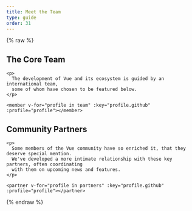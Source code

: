 ```yaml
---
title: Meet the Team
type: guide
order: 31
---
```


{% raw %}
<style>
  #team-members .vuer {
    display: flex;
    padding: 20px 0;
    border-bottom: 1px dotted #ddd;
  }

  #team-members .vuer .avatar {
    flex: 0 0 80px;
  }

  #team-members .vuer .avatar img {
    border-radius: 50%;
  }

  #team-members .vuer .profile {
    padding-left: 26px;
    flex: 1;
  }

  #team-members .vuer .profile h3 {
    margin: 0;
    font-size: 1.3em;
  }

  #team-members .vuer .profile h3::before, #team-members .vuer .profile h3::after {
    display: none;
  }

  #team-members .vuer .profile dl {
    margin: 5px 0 0;
  }

  #team-members .vuer .profile dt, 
  #team-members .vuer .profile dd,
  #team-members .vuer .profile ul,
  #team-members .vuer .profile li {
    display: inline;
    padding: 0;
    margin: 0;
    line-height: 1.6;
  }

  #team-members .vuer .profile li::after {
    content: ' · ';
  }

  #team-members .vuer .profile li:last-child::after {
    content: '';
  }

  #team-members .vuer .profile dt::after {
    content: ':';
  }

  #team-members .vuer .profile dd {
    font-weight: 600;
  }

  #team-members .vuer .profile dd::after {
    content: ' ';
    display: block;
  }

  #team-members .vuer .profile .social {
    margin-top: 3px;
    font-size: 1.3em;
  }

  #team-members .vuer .profile .social a {
    margin-right: 5px;
  }

  #team-members .vuer .profile .social a.github {
    color: #000;
  }

  #team-members .vuer .profile .social a.twitter {
    color: #1da1f3;
  }
</style>

<script id="memberTemplate" type="text/tmpl">
  <div class="vuer">
    <div class="avatar">
      <img v-if="profile.github" 
        :src="'https://github.com/' + profile.github + '.png'" 
        :alt="profile.name" width=80 height=80>
    </div>
    <div class="profile">
      <h3>{{ profile.name }}</h3>
      <dl>
        <template v-if="profile.reposOfficial">
          <dt>Core focus</dt>
          <dd>
            <ul>
              <li v-for="repo in profile.reposOfficial">
                <a :href="githubUrl('vuejs', repo)" target=_blank>{{ repo }}</a>
              </li>
            </ul>
          </dd>
        </template>
        <template v-if="profile.github && profile.reposPersonal">
          <dt>Ecosystem</dt>
          <dd>
            <ul>
              <li v-for="repo in profile.reposPersonal">
                <a :href="githubUrl(profile.github, repo)" target=_blank>
                  {{ repo}}
                </a>
              </li>
            </ul>
          </dd>
        </template>
        <template v-if="profile.work">
          <dt>Work</dt>
          <dd>{{ profile.work }}</dd>
        </template>
        <template v-if="profile.links">
          <dt>Website{{ profile.links.length > 1 ? 's' : '' }}</dt>
          <dd>
            <ul>
              <li v-for="link in profile.links">
                <a :href="link" target=_blank>{{ minimizeLink(link) }}</a>
              </li>
            </ul>
          </dd>
        </template>
        <footer v-if="profile.github || profile.twitter" class="social">
          <a class=github v-if="profile.github" :href="githubUrl(profile.github)">
            <i class="fa fa-github"></i>
          </a>
          <a class=twitter v-if="profile.twitter" :href="'https://twitter.com/' + profile.twitter">
            <i class="fa fa-twitter"></i>
          </a>
        </footer>
      </dl>
    </div>
  </div>
</script>

<div id="team-members">
  <div class="team">
    <h2 id="the-core-team">The Core Team</h2>

    <p>
      The development of Vue and its ecosystem is guided by an international team, 
      some of whom have chosen to be featured below.
    </p>

    <member v-for="profile in team" :key="profile.github" :profile="profile"></member>
  </div>

  <div class="team">
    <h2 id="community-partners">Community Partners</h2>

    <p>
      Some members of the Vue community have so enriched it, that they deserve special mention. 
      We've developed a more intimate relationship with these key partners, often coordinating 
      with them on upcoming news and features.
    </p>

    <partner v-for="profile in partners" :key="profile.github" :profile="profile"></partner>
  </div>
</div>

<script>
(function () {
  var team = [{
    name: 'Evan You',
    github: 'yyx990803',
    twitter: 'youyuxi',
    work: 'Creator @ Vue.js',
    links: [
      'https://www.patreon.com/evanyou'
    ]
  }]

  team = team.concat(shuffle([
    {
      name: 'Chris Fritz',
      github: 'chrisvfritz',
      twitter: 'chrisvfritz',
      work: 'Consultant',
      reposOfficial: [
        'vuejs.org', 'vue-migration-helper'
      ],
      reposPersonal: [
        'vue-2.0-simple-routing-example', 'vue-ssr-demo-simple'
      ]
    },
    {
      name: 'Eduardo',
      github: 'posva',
      twitter: 'posva',
      work: 'Lead Instructor @ IronHack',
      reposOfficial: [
        'vuefire', 'vue-router'
      ],
      reposPersonal: [
        'vuexfire', 'vue-mdc', 'vue-motion'
      ],
      links: [
        'https://www.codementor.io/posva'
      ]
    },
    {
      name: 'Jinjiang',
      github: 'jinjiang',
      twitter: 'zhaojinjiang',
      work:'Alibaba',
      reposPersonal: [
        'apache/incubator-weex'
      ]
    },
    {
      name: 'Egoist',
      github: 'egoist',
      twitter: 'rem_rin_rin',
      reposOfficial: [
        'vue-cli'
      ],
      reposPersonal: [
        'poi', 'ream', 'vue-play'
      ]
    },
    {
      name: 'Katashin',
      work: 'oRo Co., Ltd.',
      github: 'ktsn',
      twitter: 'ktsn',
      reposOfficial: [
        'vuex', 'vue-class-component'
      ]
    },
    {
      name: 'Kazupon',
      github: 'kazupon',
      twitter: 'kazu_pon',
      work: 'CTO',
      reposOfficial: [
        'jp.vuejs.org'
      ],
      reposPersonal: [
        'vue-i18n', 'vue-i18n-loader', 'vue-validator'
      ],
      links: [
        'https://cuusoo.com', 'http://frapwings.jp'
      ]
    },
    {
      name: 'Rahul Kadyan',
      work: 'Headout',
      github: 'znck',
      twitter: 'znck0',
      reposOfficial: [
        'rollup-plugin-vue', 'vue-issue-helper'
      ],
      reposPersonal: [
        'vue-keynote', 'bootstrap-for-vue', 'vue-interop'
      ],
      links: [
        'https://znck.me', 'https://www.codementor.io/znck'
      ]
    },
    {
      name: 'Alan Song',
      work: 'Cofounder @ Futurenda',
      github: 'fnlctrl',
      reposOfficial: [
        'vue-router'
      ]
    },
    {
      name: 'Blake Newman',
      work: 'Software Engineer @ Attest (askattest.com)',
      github: 'blake-newman',
      twitter: 'blake-newman',
      reposOfficial: [
        'vuex', 'vue-router', 'vue-loader'
      ]
    },
    {
      name: 'Phan An',
      github: 'phanan',
      twitter: 'notphanan',
      reposOfficial: [
        'vuejs.org'
      ],
      reposPersonal: [
        'vuequery', 'vue-google-signin-button'
      ],
      links: [
        'https://phanan.net/'
      ]
    }
  ]))

  var partners = [
    {
      name: 'Sebastien Chopin',
      github: 'Atinux',
      twitter: 'Atinux',
      reposPersonal: [
        'nuxt/nuxt.js'
      ],
      links: [
        'https://orion.sh/'
      ]
    },
    {
      name: 'Khary Sharpe',
      github: 'kharysharpe',
      twitter: 'kharysharpe',
      links: [
        'https://twitter.com/VueJsNews',
        'http://www.kharysharpe.com/'
      ]
    }
  ]

  var mixin = {
    methods: {
      minimizeLink: function (link) {
        return link
          .replace(/^https?:\/\/(www\.)?/, '')
          .replace(/\/$/, '')
      },
      /**
       * Generate a GitHub URL using a repo and a handle.
       */
      githubUrl: function (handle, repo) {
        if (repo && repo.indexOf('/') !== -1) {
          // If the repo name has a slash, it must be an organization repo.
          // In such a case, we discard the (personal) handle.
          return 'https://github.com/' + repo;
        }
        return 'https://github.com/' + handle + '/' + (repo || '');
      }
    }
  }

  Vue.component('member', {
    template: document.getElementById('memberTemplate').innerHTML,
    props: {
      profile: Object
    },
    mixins: [mixin] 
  })

  Vue.component('partner', {
    template: document.getElementById('memberTemplate').innerHTML,
    props: {
      profile: Object
    },
    mixins: [mixin]
  })

  new Vue({
    el: '#team-members',
    data: {
      team: team,
      partners: shuffle(partners)
    }
  })

  /**
  * Shuffles array in place.
  * @param {Array} a items The array containing the items.
  */
  function shuffle(a) {
    var j, x, i;
    for (i = a.length; i; i--) {
      j = Math.floor(Math.random() * i);
      x = a[i - 1];
      a[i - 1] = a[j];
      a[j] = x;
    }
    return a
  }
})()
</script>
{% endraw %}
